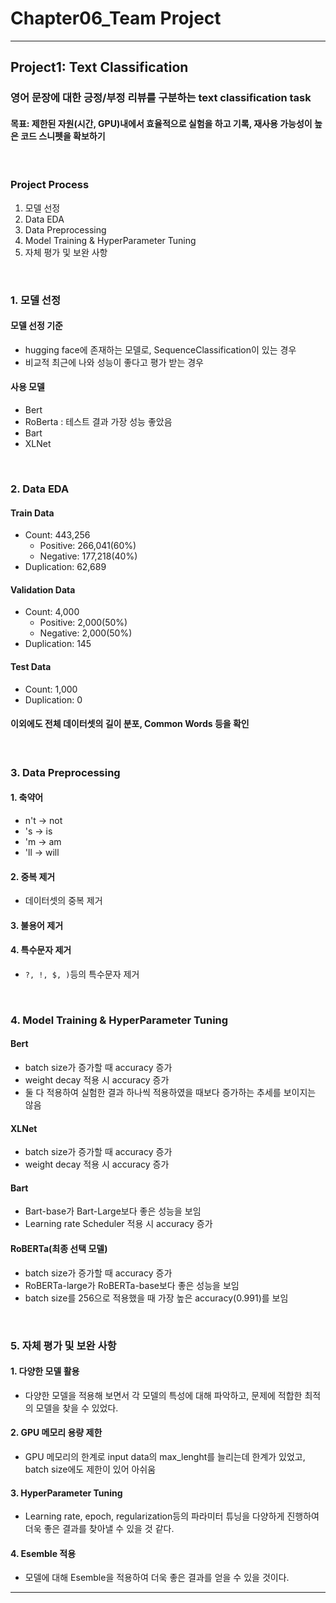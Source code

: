 # Chapter06_Team Project
---
## Project1: Text Classification
### 영어 문장에 대한 긍정/부정 리뷰를 구분하는 text classification task
#### 목표: 제한된 자원(시간, GPU)내에서 효율적으로 실험을 하고 기록, 재사용 가능성이 높은 코드 스니펫을 확보하기
<br>

### Project Process
1. 모델 선정
2. Data EDA
3. Data Preprocessing
4. Model Training & HyperParameter Tuning
5. 자체 평가 및 보완 사항
<br>

### 1. 모델 선정
#### 모델 선정 기준
- hugging face에 존재하는 모델로, SequenceClassification이 있는 경우
- 비교적 최근에 나와 성능이 좋다고 평가 받는 경우
 
#### 사용 모델
- Bert
- RoBerta : 테스트 결과 가장 성능 좋았음
- Bart
- XLNet
<br>

### 2. Data EDA
#### Train Data
- Count: 443,256
  * Positive: 266,041(60%)
  * Negative: 177,218(40%)
- Duplication: 62,689

#### Validation Data
- Count: 4,000
  * Positive: 2,000(50%)
  * Negative: 2,000(50%)
- Duplication: 145

#### Test Data
- Count: 1,000
- Duplication: 0

#### 이외에도 전체 데이터셋의 길이 분포, Common Words 등을 확인
<br>

### 3. Data Preprocessing
#### 1. 축약어
- n't -> not
- 's -> is
- 'm -> am
- 'll -> will

#### 2. 중복 제거
- 데이터셋의 중복 제거

#### 3. 불용어 제거

#### 4. 특수문자 제거
- `?, !, $, )`등의 특수문자 제거
<br>

### 4. Model Training & HyperParameter Tuning
#### Bert
- batch size가 증가할 때 accuracy 증가
- weight decay 적용 시 accuracy 증가
- 둘 다 적용하여 실험한 결과 하나씩 적용하였을 때보다 증가하는 추세를 보이지는 않음

#### XLNet
- batch size가 증가할 때 accuracy 증가
- weight decay 적용 시 accuracy 증가

#### Bart
- Bart-base가 Bart-Large보다 좋은 성능을 보임
- Learning rate Scheduler 적용 시 accuracy 증가

#### RoBERTa(최종 선택 모델)
- batch size가 증가할 때 accuracy 증가
- RoBERTa-large가 RoBERTa-base보다 좋은 성능을 보임
- batch size를 256으로 적용했을 때 가장 높은 accuracy(0.991)를 보임
<br>

### 5. 자체 평가 및 보완 사항
#### 1. 다양한 모델 활용
- 다양한 모델을 적용해 보면서 각 모델의 특성에 대해 파악하고, 문제에 적합한 최적의 모델을 찾을 수 있었다.

#### 2. GPU 메모리 용량 제한
- GPU 메모리의 한계로 input data의 max_lenght를 늘리는데 한계가 있었고, batch size에도 제한이 있어 아쉬움

#### 3. HyperParameter Tuning
- Learning rate, epoch, regularization등의 파라미터 튜닝을 다양하게 진행하여 더욱 좋은 결과를 찾아낼 수 있을 것 같다.

#### 4. Esemble 적용
- 모델에 대해 Esemble을 적용하여 더욱 좋은 결과를 얻을 수 있을 것이다.
---
